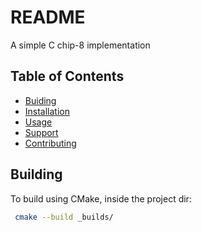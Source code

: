 # README

A simple C chip-8 implementation

## Table of Contents

- [Buiding](#building)
- [Installation](#installation)
- [Usage](#usage)
- [Support](#support)
- [Contributing](#contributing)

## Building
To build using CMake, inside the project dir:
```sh
 cmake --build _builds/
```

 <!--
## Installation

```sh
curl -LO http://git.io/Xy0Chg
git add README.md
git commit -m "Use README Boilerplate"
```

## Usage

Replace the contents of `README.md` with your project's:

- Name
- Description
- Installation instructions
- Usage instructions
- Support instructions
- Contributing instructions
- Licence

Feel free to remove any sections that aren't applicable to your project.

## Support

Please [open an issue](https://github.com/fraction/readme-boilerplate/issues/new) for support.

## Contributing

Please contribute using [Github Flow](https://guides.github.com/introduction/flow/). Create a branch, add commits, and [open a pull request](https://github.com/fraction/readme-boilerplate/compare/).
 -->

